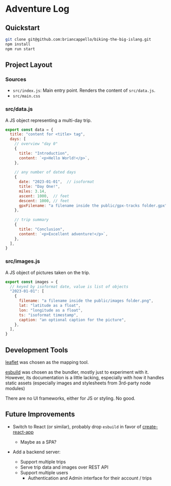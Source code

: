 # Adventure Log

## Quickstart

```bash
git clone git@github.com:briancappello/biking-the-big-islang.git
npm install
npm run start
```

## Project Layout

### Sources

* `src/index.js`: Main entry point. Renders the content of `src/data.js`.
* `src/main.css`

### src/data.js

A JS object representing a multi-day trip.

```javascript
export const data = {
  title: "content for <title> tag",
  days: [
    // overview "day 0"
    {
      title: "Introduction",
      content: `<p>Hello World!</p>`,
    },
    
    // any number of dated days
    {
      date: "2023-01-01",  // isoformat
      title: "Day One!",
      miles: 3.14,
      ascent: 1000,  // feet
      descent: 1000, // feet
      gpxFilename: "a filename inside the public/gpx-tracks folder.gpx",
    },
    
    // trip summary
    {
      title: "Conclusion",
      content: `<p>Excellent adventure!</p>`,
    },
  ],
}
```

### src/images.js

A JS object of pictures taken on the trip.

```javascript
export const images = {
  // keyed by isoformat date, value is list of objects
  "2023-01-01": [
    {
      filename: "a filename inside the public/images folder.png",
      lat: "latitude as a float",
      lon: "longitude as a float",
      ts: "isoformat timestamp",
      caption: "an optional caption for the picture",
    },
  ],
}
```

## Development Tools

[leaflet](https://leafletjs.com/) was chosen as the mapping tool.

[esbuild](https://esbuild.github.io/) was chosen as the bundler, mostly just to experiment with it. However, its documentation is a little lacking, especially with how it handles static assets (especially images and stylesheets from 3rd-party node modules)

There are no UI frameworks, either for JS or styling. No good.

## Future Improvements

* Switch to React (or similar), probably drop `esbuild` in favor of [create-react-app](https://create-react-app.dev/)
  * Maybe as a SPA?

* Add a backend server:
  * Support multiple trips
  * Serve trip data and images over REST API
  * Support multiple users
    * Authentication and Admin interface for their account / trips
